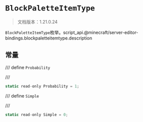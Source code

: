 # `BlockPaletteItemType`

> 文档版本：1.21.0.24

`BlockPaletteItemType`枚举。script_api.@minecraft/server-editor-bindings.blockpaletteitemtype.description

## 常量

/// define
`Probability`


///

```js
static read-only Probability = 1;
```


/// define
`Simple`


///

```js
static read-only Simple = 0;
```

